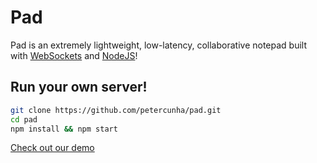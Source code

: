 # Pad
Pad is an extremely lightweight, low-latency, collaborative notepad built with [WebSockets](https://en.wikipedia.org/wiki/WebSocket) and [NodeJS](https://nodejs.org/)!



## Run your own server!
```bash
git clone https://github.com/petercunha/pad.git
cd pad
npm install && npm start
```

[Check out our demo](https://paperpad.herokuapp.com/)
